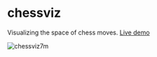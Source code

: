 # chessviz
Visualizing the space of chess moves. [Live demo](https://timhutton.github.io/chessviz/)

![chessviz7m](https://user-images.githubusercontent.com/647092/30183553-c22c3b8c-9412-11e7-816a-cbbc50edc3f0.png)
